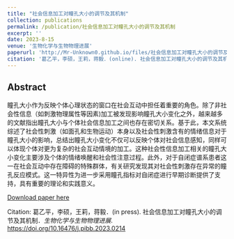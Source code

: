```yaml
---
title: "社会信息加工对瞳孔大小的调节及其机制"
collection: publications
permalink: /publication/社会信息加工对瞳孔大小的调节及其机制
excerpt: ''
date: 2023-8-15
venue: '生物化学与生物物理进展'
paperurl: 'http://Mr-Unknown0.github.io/files/社会信息加工对瞳孔大小的调节及其机制.pdf'
citation: '葛乙平，李硕，王莉，蒋毅．(online). 社会信息加工对瞳孔大小的调节及其机制．生物化学与生物物理进展. https://doi.org/10.16476/j.pibb.2023.0214'
---
```

## Abstract
瞳孔大小作为反映个体心理状态的窗口在社会互动中担任着重要的角色。除了非社会性信息（如刺激物理属性等因素)加工被发现影响瞳孔大小变化之外，越来越多的文献指出瞳孔大小与个体社会信息加工之间也存在密切关系。基于此，本文系统综述了社会性刺激（如面孔和生物运动）本身以及社会性刺激含有的情绪信息对于瞳孔大小的影响，总结出瞳孔大小变化不仅可以反映个体对社会信息感知，同样可以体现个体对更为复杂的社会互动情境的加工。这种社会性信息加工相关的瞳孔大小变化主要涉及个体的情绪唤醒和社会性注意过程。此外，对于自闭症谱系患者这一在社会互动中存在障碍的特殊群体，有关研究发现其对社会性刺激存在异常的瞳孔反应模式。这一特异性为进一步采用瞳孔指标对自闭症进行早期诊断提供了支持，具有重要的理论和实践意义。

[Download paper here](http://Mr-Unknown0.github.io/files/社会信息加工对瞳孔大小的调节及其机制.pdf)

Citation: 葛乙平，李硕，王莉，蒋毅．(in press). 社会信息加工对瞳孔大小的调节及其机制．*生物化学与生物物理进展*. https://doi.org/10.16476/j.pibb.2023.0214

